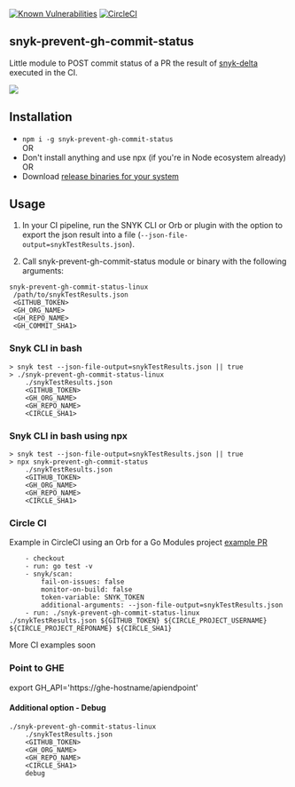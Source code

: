 [![Known Vulnerabilities](https://snyk.io/test/github/snyk-tech-services/snyk-prevent-gh-commit-status/badge.svg)](https://snyk.io/test/github/snyk-tech-services/snyk-prevent-gh-commit-status)
[![CircleCI](https://circleci.com/gh/snyk-tech-services/snyk-prevent-gh-commit-status.svg?style=svg)](https://circleci.com/gh/snyk-tech-services/snyk-prevent-gh-commit-status)

## snyk-prevent-gh-commit-status
Little module to POST commit status of a PR the result of [snyk-delta](https://github.com/snyk-tech-services/snyk-delta) executed in the CI.

![](https://storage.googleapis.com/snyk-technical-services.appspot.com/gh_commit_status.png)

## Installation
- `npm i -g snyk-prevent-gh-commit-status`\
OR
- Don't install anything and use npx (if you're in Node ecosystem already)\
OR
- Download [release binaries for your system](https://github.com/snyk-tech-services/snyk-prevent-gh-commit-status/releases)

## Usage
1. In your CI pipeline, run the SNYK CLI or Orb or plugin with the option to export the json result into a file (`--json-file-output=snykTestResults.json`).

2. Call snyk-prevent-gh-commit-status module or binary with the following arguments:

```
snyk-prevent-gh-commit-status-linux
 /path/to/snykTestResults.json 
 <GITHUB_TOKEN> 
 <GH_ORG_NAME> 
 <GH_REPO_NAME> 
 <GH_COMMIT_SHA1>
```
### Snyk CLI in bash
```
> snyk test --json-file-output=snykTestResults.json || true
> ./snyk-prevent-gh-commit-status-linux 
    ./snykTestResults.json 
    <GITHUB_TOKEN> 
    <GH_ORG_NAME> 
    <GH_REPO_NAME> 
    <CIRCLE_SHA1>
```

### Snyk CLI in bash using npx
```
> snyk test --json-file-output=snykTestResults.json || true
> npx snyk-prevent-gh-commit-status 
    ./snykTestResults.json 
    <GITHUB_TOKEN> 
    <GH_ORG_NAME> 
    <GH_REPO_NAME> 
    <CIRCLE_SHA1>
```

### Circle CI
Example in CircleCI using an Orb for a Go Modules project [example PR](https://github.com/snyk-tech-services/jira-tickets-for-new-vulns/pull/29/files)
```
    - checkout
    - run: go test -v
    - snyk/scan:
        fail-on-issues: false
        monitor-on-build: false
        token-variable: SNYK_TOKEN
        additional-arguments: --json-file-output=snykTestResults.json
    - run: ./snyk-prevent-gh-commit-status-linux ./snykTestResults.json ${GITHUB_TOKEN} ${CIRCLE_PROJECT_USERNAME} ${CIRCLE_PROJECT_REPONAME} ${CIRCLE_SHA1}
```

More CI examples soon

### Point to GHE
export GH_API='https://ghe-hostname/apiendpoint'

#### Additional option - Debug
```
./snyk-prevent-gh-commit-status-linux 
    ./snykTestResults.json 
    <GITHUB_TOKEN> 
    <GH_ORG_NAME> 
    <GH_REPO_NAME> 
    <CIRCLE_SHA1>
    debug
```
